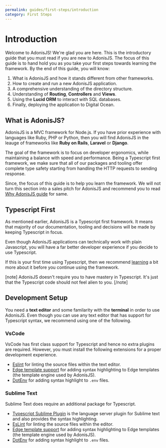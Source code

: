 ```yaml
---
permalink: guides/first-steps/introduction
category: First Steps
---
```


# Introduction

Welcome to AdonisJS! We're glad you are here. This is the introductory guide that you must read if you are new to AdonisJS. The focus of this guide is to hand hold you as you take your first steps towards learning the framework. By the end of this guide, you will know:

1. What is AdonisJS and how it stands different from other frameworks.
2. How to create and run a new AdonisJS application.
3. A comprehensive understanding of the directory structure.
4. Understanding of **Routing**, **Controllers** and **Views**.
5. Using the **Lucid ORM** to interact with SQL databases.
6. Finally, deploying the application to Digital Ocean.

## What is AdonisJS?

AdonisJS is a MVC framework for Node.js. If you have prior experience with languages like Ruby, PHP or Python, then you will find AdonisJS in the leauge of frameworks like **Ruby on Rails**, **Laravel** or **Django**.

The goal of the framework is to focus on developer ergonomics, while maintaining a balance with speed and performance. Being a Typescript first framework, we make sure that all of our packages and tooling offer complete type safety starting from handling the HTTP requests to sending response.

Since, the focus of this guide is to help you learn the framework. We will not turn this section into a sales pitch for AdonisJS and recommend you to read [Why AdonisJS guide]() for same.

## Typescript First
As mentioned earlier, AdonisJS is a Typescript first framework. It means that majority of our documentation, tooling and decisions will be made by keeping Typescript in focus.

Even though AdonisJS applications can technically work with plain Javascript, you will have a far better developer experience if you decide to use Typescript.

If this is your first time using Typescript, then we recommend [learning](https://www.youtube.com/watch?v=BwuLxPH8IDs) a bit more about it before you continue using the framework.

[note]
AdonisJS doesn't require you to have mastery in Typescript. It's just that the Typescript code should not feel alien to you.
[/note]

## Development Setup

You need a **text editor** and some familarity with the **terminal** in order to use AdonisJS. Even though you can use any text editor that has support for Typescript syntax, we recommend using one of the following.

### VsCode
VsCode has first class support for Typescript and hence no extra plugins are required. However, you must install the following extensions for a proper development experience.

- [Eslint](https://marketplace.visualstudio.com/items?itemName=dbaeumer.vscode-eslint) for linting the source files within the text editor.
- [Edge template support](https://marketplace.visualstudio.com/items?itemName=luongnd.edge) for adding syntax highlighting to Edge templates (the template engine used by AdonisJS).
- [DotEnv](https://marketplace.visualstudio.com/items?itemName=mikestead.dotenv) for adding syntax highlight to `.env` files.

### Sublime Text
Sublime Text does require an additional package for Typescript.

- [Typescript Sublime Plugin](https://packagecontrol.io/packages/TypeScript) is the language server plugin for Sublime text and also provides the syntax highlighting.
- [EsLint](https://github.com/SublimeLinter/SublimeLinter-eslint) for linting the source files within the editor.
- [Edge template support](https://github.com/poppinss/edge-sublime-syntax) for adding syntax highlighting to Edge templates (the template engine used by AdonisJS).
- [DotEnv](https://packagecontrol.io/packages/DotENV) for adding syntax highlight to `.env` files.
